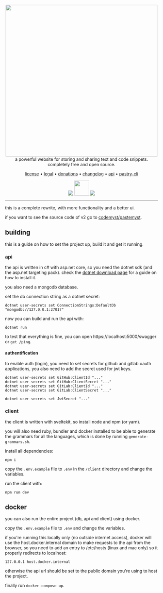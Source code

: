 <p align="center" style="position: relative">
    <a href="https://paste.myst.rs">
        <img width="500" src="./.github/assets/pastemyst-banner.png" />
    </a>
    <br/>
    a powerful website for storing and sharing text and code snippets. completely free and open source.
</p>

<p align="center">
    <a href="./LICENSE">license</a> •
    <a href="https://paste.myst.rs/legal">legal</a> •
    <a href="https://paste.myst.rs/donate">donations</a> •
    <a href="https://paste.myst.rs/changelog">changelog</a> •
    <a href="https://paste.myst.rs/api-docs">api</a> •
    <a href="https://paste.myst.rs/pastry">pastry-cli</a>
</p>

<p align="center">
    <a href="https://discord.gg/SdKbcbq">
        <img src="https://discordapp.com/api/guilds/298510542535000065/widget.png"/>
    </a>
    <a href="https://paste.myst.rs/donate">
        <img src="https://img.shields.io/badge/-donate-blueviolet" width="49"/>
    </a>
    <a href="https://github.com/pastemyst/pastemyst-v3/actions">
        <img src="https://github.com/pastemyst/pastemyst-v3/workflows/Svelte/badge.svg"/>
    </a>
</p>

---

this is a complete rewrite, with more functionality and a better ui.

if you want to see the source code of v2 go to [codemyst/pastemyst](https://github.com/CodeMyst/pastemyst).

## building

this is a guide on how to set the project up, build it and get it running.

### api

the api is written in c# with asp.net core, so you need the dotnet sdk (and the asp.net targeting pack). check the [dotnet download page](https://dotnet.microsoft.com/en-us/download) for a guide on how to install it.

you also need a mongodb database.

set the db connection string as a dotnet secret:

```
dotnet user-secrets set ConnectionStrings:DefaultDb "mongodb://127.0.0.1:27017"
```

now you can build and run the api with:

```
dotnet run
```

to test that everything is fine, you can open https://localhost:5000/swagger or `get /ping`.

#### authentification

to enable auth (login), you need to set secrets for github and gitlab oauth applications, you also need to add the secret used for jwt keys.

```
dotnet user-secrets set GitHub:ClientId "..."
dotnet user-secrets set GitHub:ClientSecret "..."
dotnet user-secrets set GitLab:ClientId "..."
dotnet user-secrets set GitLab:ClientSecret "..."

dotnet user-secrets set JwtSecret "..."
```

### client

the client is written with sveltekit, so install node and npm (or yarn).

you will also need ruby, bundler and docker installed to be able to generate the grammars for all the languages, which is done by running `generate-grammars.sh`.

install all dependencies:

```
npm i
```

copy the `.env.example` file to `.env` in the `/client` directory and change the variables.

run the client with:

```
npm run dev
```

## docker

you can also run the entire project (db, api and client) using docker.

copy the `.env.example` file to `.env` and change the variables.

if you're running this locally only (no outside internet access), docker will use the host.docker.internal domain to make requests to the api from the browser, so you need to add an entry to /etc/hosts (linux and mac only) so it properly redirects to localhost:

```
127.0.0.1 host.docker.internal
```

otherwise the api url should be set to the public domain you're using to host the project.

finally run `docker-compose up`.
